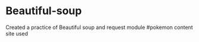 # Beautiful-soup
Created a practice of Beautiful soup and request module
#pokemon content site used
